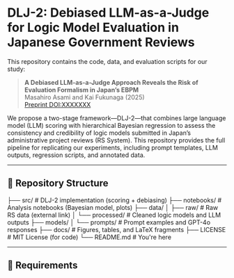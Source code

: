 # DLJ-2: Debiased LLM-as-a-Judge for Logic Model Evaluation in Japanese Government Reviews

This repository contains the code, data, and evaluation scripts for our study:

> **A Debiased LLM-as-a-Judge Approach Reveals the
Risk of Evaluation Formalism in Japan’s EBPM**  
> Masahiro Asami and Kai Fukunaga (2025)  
> [Preprint DOI:XXXXXXX]()

We propose a two-stage framework—DLJ-2—that combines large language model (LLM) scoring with hierarchical Bayesian regression to assess the consistency and credibility of logic models submitted in Japan’s administrative project reviews (RS System). This repository provides the full pipeline for replicating our experiments, including prompt templates, LLM outputs, regression scripts, and annotated data.

---

## 📂 Repository Structure

├── src/ # DLJ-2 implementation (scoring + debiasing)
├── notebooks/ # Analysis notebooks (Bayesian model, plots)
├── data/
│ ├── raw/ # Raw RS data (external link)
│ └── processed/ # Cleaned logic models and LLM outputs
├── models/
│ └── prompts/ # Prompt examples and GPT-4o responses
├── docs/ # Figures, tables, and LaTeX fragments
├── LICENSE # MIT License (for code)
└── README.md # You're here



---

## 🔧 Requirements
